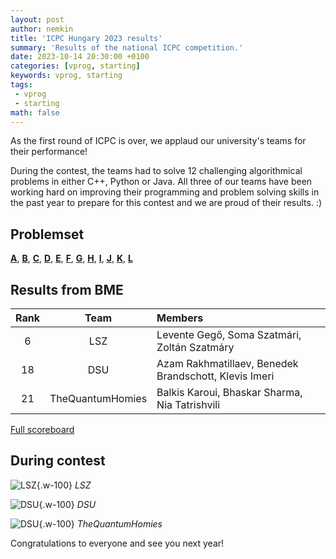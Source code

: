 ```yaml
---
layout: post
author: nemkin
title: 'ICPC Hungary 2023 results'
summary: 'Results of the national ICPC competition.'
date: 2023-10-14 20:30:00 +0100
categories: [vprog, starting]
keywords: vprog, starting
tags: 
 - vprog
 - starting
math: false
---
```


As the first round of ICPC is over, we applaud our university's teams for their performance!

During the contest, the teams had to solve 12 challenging algorithmical problems in either C++, Python or Java. All three of our teams have been working hard on improving their programming and problem solving skills in the past year to prepare for this contest and we are proud of their results. :)

## Problemset

[**A**](https://cpszit.github.io/competitions/2023-10-14-icpc-hungary/a.pdf),
[**B**](https://cpszit.github.io/competitions/2023-10-14-icpc-hungary/b.pdf),
[**C**](https://cpszit.github.io/competitions/2023-10-14-icpc-hungary/c.pdf),
[**D**](https://cpszit.github.io/competitions/2023-10-14-icpc-hungary/d.pdf),
[**E**](https://cpszit.github.io/competitions/2023-10-14-icpc-hungary/e.pdf),
[**F**](https://cpszit.github.io/competitions/2023-10-14-icpc-hungary/f.pdf),
[**G**](https://cpszit.github.io/competitions/2023-10-14-icpc-hungary/g.pdf),
[**H**](https://cpszit.github.io/competitions/2023-10-14-icpc-hungary/h.pdf),
[**I**](https://cpszit.github.io/competitions/2023-10-14-icpc-hungary/i.pdf),
[**J**](https://cpszit.github.io/competitions/2023-10-14-icpc-hungary/j.pdf),
[**K**](https://cpszit.github.io/competitions/2023-10-14-icpc-hungary/k.pdf),
[**L**](https://cpszit.github.io/competitions/2023-10-14-icpc-hungary/l.pdf)

## Results from BME

| Rank |       Team       | Members                                               |
|:----:|:----------------:|:------------------------------------------------------|
|   6  |        LSZ       | Levente Gegő, Soma Szatmári, Zoltán Szatmáry          |
|  18  |        DSU       | Azam Rakhmatillaev, Benedek Brandschott, Klevis Imeri |
|  21  | TheQuantumHomies | Balkis Karoui, Bhaskar Sharma, Nia Tatrishvili        |

[Full scoreboard](https://icpc-hungary.github.io)

## During contest

![LSZ](/assets/images/icpc-hungary-2023/lsz.jpg){.w-100}
_LSZ_

![DSU](/assets/images/icpc-hungary-2023/dsu.jpg){.w-100}
_DSU_

![DSU](/assets/images/icpc-hungary-2023/the-quantum-homies.jpg){.w-100}
_TheQuantumHomies_

Congratulations to everyone and see you next year!
